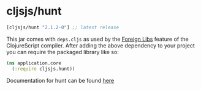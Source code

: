 # cljsjs/hunt

[](dependency)
```clojure
[cljsjs/hunt "2.1.2-0"] ;; latest release
```
[](/dependency)

This jar comes with `deps.cljs` as used by the [Foreign Libs][flibs] feature
of the ClojureScript compiler. After adding the above dependency to your project
you can require the packaged library like so:

```clojure
(ns application.core
  (:require cljsjs.hunt))
```
Documentation for hunt can be found [here](https://jeremenichelli.github.io/hunt/)

[flibs]: https://clojurescript.org/reference/packaging-foreign-deps
